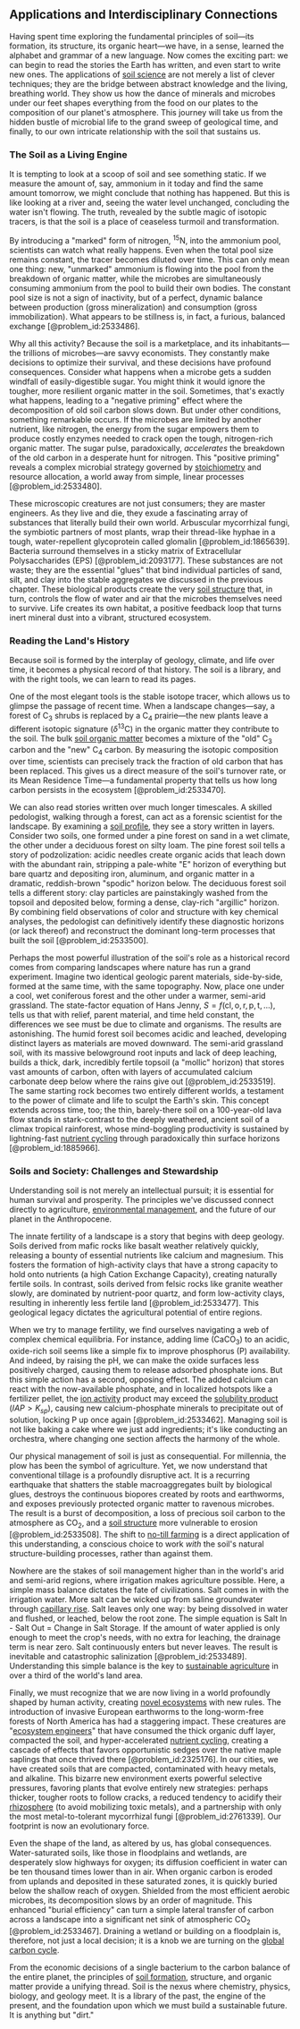 ## Applications and Interdisciplinary Connections

Having spent time exploring the fundamental principles of soil—its formation, its structure, its organic heart—we have, in a sense, learned the alphabet and grammar of a new language. Now comes the exciting part: we can begin to read the stories the Earth has written, and even start to write new ones. The applications of [soil science](@article_id:188280) are not merely a list of clever techniques; they are the bridge between abstract knowledge and the living, breathing world. They show us how the dance of minerals and microbes under our feet shapes everything from the food on our plates to the composition of our planet's atmosphere. This journey will take us from the hidden bustle of microbial life to the grand sweep of geological time, and finally, to our own intricate relationship with the soil that sustains us.

### The Soil as a Living Engine

It is tempting to look at a scoop of soil and see something static. If we measure the amount of, say, ammonium in it today and find the same amount tomorrow, we might conclude that nothing has happened. But this is like looking at a river and, seeing the water level unchanged, concluding the water isn't flowing. The truth, revealed by the subtle magic of isotopic tracers, is that the soil is a place of ceaseless turmoil and transformation.

By introducing a "marked" form of nitrogen, $^{15}\mathrm{N}$, into the ammonium pool, scientists can watch what really happens. Even when the total pool size remains constant, the tracer becomes diluted over time. This can only mean one thing: new, "unmarked" ammonium is flowing into the pool from the breakdown of organic matter, while the microbes are simultaneously consuming ammonium from the pool to build their own bodies. The constant pool size is not a sign of inactivity, but of a perfect, dynamic balance between production (gross mineralization) and consumption (gross immobilization). What appears to be stillness is, in fact, a furious, balanced exchange [@problem_id:2533486].

Why all this activity? Because the soil is a marketplace, and its inhabitants—the trillions of microbes—are savvy economists. They constantly make decisions to optimize their survival, and these decisions have profound consequences. Consider what happens when a microbe gets a sudden windfall of easily-digestible sugar. You might think it would ignore the tougher, more resilient organic matter in the soil. Sometimes, that's exactly what happens, leading to a "negative priming" effect where the decomposition of old soil carbon slows down. But under other conditions, something remarkable occurs. If the microbes are limited by another nutrient, like nitrogen, the energy from the sugar empowers them to produce costly enzymes needed to crack open the tough, nitrogen-rich organic matter. The sugar pulse, paradoxically, *accelerates* the breakdown of the old carbon in a desperate hunt for nitrogen. This "positive priming" reveals a complex microbial strategy governed by [stoichiometry](@article_id:140422) and resource allocation, a world away from simple, linear processes [@problem_id:2533480].

These microscopic creatures are not just consumers; they are master engineers. As they live and die, they exude a fascinating array of substances that literally build their own world. Arbuscular mycorrhizal fungi, the symbiotic partners of most plants, wrap their thread-like hyphae in a tough, water-repellent glycoprotein called glomalin [@problem_id:1865639]. Bacteria surround themselves in a sticky matrix of Extracellular Polysaccharides (EPS) [@problem_id:2093177]. These substances are not waste; they are the essential "glues" that bind individual particles of sand, silt, and clay into the stable aggregates we discussed in the previous chapter. These biological products create the very [soil structure](@article_id:193537) that, in turn, controls the flow of water and air that the microbes themselves need to survive. Life creates its own habitat, a positive feedback loop that turns inert mineral dust into a vibrant, structured ecosystem.

### Reading the Land's History

Because soil is formed by the interplay of geology, climate, and life over time, it becomes a physical record of that history. The soil is a library, and with the right tools, we can learn to read its pages.

One of the most elegant tools is the stable isotope tracer, which allows us to glimpse the passage of recent time. When a landscape changes—say, a forest of $\mathrm{C_3}$ shrubs is replaced by a $\mathrm{C_4}$ prairie—the new plants leave a different isotopic signature ($\delta^{13}\mathrm{C}$) in the organic matter they contribute to the soil. The bulk [soil organic matter](@article_id:186405) becomes a mixture of the "old" $\mathrm{C_3}$ carbon and the "new" $\mathrm{C_4}$ carbon. By measuring the isotopic composition over time, scientists can precisely track the fraction of old carbon that has been replaced. This gives us a direct measure of the soil's turnover rate, or its Mean Residence Time—a fundamental property that tells us how long carbon persists in the ecosystem [@problem_id:2533470].

We can also read stories written over much longer timescales. A skilled pedologist, walking through a forest, can act as a forensic scientist for the landscape. By examining a [soil profile](@article_id:194848), they see a story written in layers. Consider two soils, one formed under a pine forest on sand in a wet climate, the other under a deciduous forest on silty loam. The pine forest soil tells a story of podzolization: acidic needles create organic acids that leach down with the abundant rain, stripping a pale-white "E" horizon of everything but bare quartz and depositing iron, aluminum, and organic matter in a dramatic, reddish-brown "spodic" horizon below. The deciduous forest soil tells a different story: clay particles are painstakingly washed from the topsoil and deposited below, forming a dense, clay-rich "argillic" horizon. By combining field observations of color and structure with key chemical analyses, the pedologist can definitively identify these diagnostic horizons (or lack thereof) and reconstruct the dominant long-term processes that built the soil [@problem_id:2533500].

Perhaps the most powerful illustration of the soil's role as a historical record comes from comparing landscapes where nature has run a grand experiment. Imagine two identical geologic parent materials, side-by-side, formed at the same time, with the same topography. Now, place one under a cool, wet coniferous forest and the other under a warmer, semi-arid grassland. The state-factor equation of Hans Jenny, $S = f(\mathrm{cl}, \mathrm{o}, \mathrm{r}, \mathrm{p}, \mathrm{t}, \ldots)$, tells us that with relief, parent material, and time held constant, the differences we see must be due to climate and organisms. The results are astonishing. The humid forest soil becomes acidic and leached, developing distinct layers as materials are moved downward. The semi-arid grassland soil, with its massive belowground root inputs and lack of deep leaching, builds a thick, dark, incredibly fertile topsoil (a "mollic" horizon) that stores vast amounts of carbon, often with layers of accumulated calcium carbonate deep below where the rains give out [@problem_id:2533519]. The same starting rock becomes two entirely different worlds, a testament to the power of climate and life to sculpt the Earth's skin. This concept extends across time, too; the thin, barely-there soil on a 100-year-old lava flow stands in stark-contrast to the deeply weathered, ancient soil of a climax tropical rainforest, whose mind-boggling productivity is sustained by lightning-fast [nutrient cycling](@article_id:143197) through paradoxically thin surface horizons [@problem_id:1885966].

### Soils and Society: Challenges and Stewardship

Understanding soil is not merely an intellectual pursuit; it is essential for human survival and prosperity. The principles we've discussed connect directly to agriculture, [environmental management](@article_id:182057), and the future of our planet in the Anthropocene.

The innate fertility of a landscape is a story that begins with deep geology. Soils derived from mafic rocks like basalt weather relatively quickly, releasing a bounty of essential nutrients like calcium and magnesium. This fosters the formation of high-activity clays that have a strong capacity to hold onto nutrients (a high Cation Exchange Capacity), creating naturally fertile soils. In contrast, soils derived from felsic rocks like granite weather slowly, are dominated by nutrient-poor quartz, and form low-activity clays, resulting in inherently less fertile land [@problem_id:2533477]. This geological legacy dictates the agricultural potential of entire regions.

When we try to manage fertility, we find ourselves navigating a web of complex chemical equilibria. For instance, adding lime ($\mathrm{CaCO_3}$) to an acidic, oxide-rich soil seems like a simple fix to improve phosphorus (P) availability. And indeed, by raising the pH, we can make the oxide surfaces less positively charged, causing them to release adsorbed phosphate ions. But this simple action has a second, opposing effect. The added calcium can react with the now-available phosphate, and in localized hotspots like a fertilizer pellet, the [ion activity](@article_id:147692) product may exceed the [solubility product](@article_id:138883) ($IAP > K_{sp}$), causing new calcium-phosphate minerals to precipitate out of solution, locking P up once again [@problem_id:2533462]. Managing soil is not like baking a cake where we just add ingredients; it's like conducting an orchestra, where changing one section affects the harmony of the whole.

Our physical management of soil is just as consequential. For millennia, the plow has been the symbol of agriculture. Yet, we now understand that conventional tillage is a profoundly disruptive act. It is a recurring earthquake that shatters the stable macroaggregates built by biological glues, destroys the continuous biopores created by roots and earthworms, and exposes previously protected organic matter to ravenous microbes. The result is a burst of decomposition, a loss of precious soil carbon to the atmosphere as $\mathrm{CO_2}$, and a [soil structure](@article_id:193537) more vulnerable to erosion [@problem_id:2533508]. The shift to [no-till farming](@article_id:181210) is a direct application of this understanding, a conscious choice to work *with* the soil's natural structure-building processes, rather than against them.

Nowhere are the stakes of soil management higher than in the world's arid and semi-arid regions, where irrigation makes agriculture possible. Here, a simple mass balance dictates the fate of civilizations. Salt comes in with the irrigation water. More salt can be wicked up from saline groundwater through [capillary rise](@article_id:184391). Salt leaves only one way: by being dissolved in water and flushed, or leached, below the root zone. The simple equation is Salt In - Salt Out = Change in Salt Storage. If the amount of water applied is only enough to meet the crop's needs, with no extra for leaching, the drainage term is near zero. Salt continuously enters but never leaves. The result is inevitable and catastrophic salinization [@problem_id:2533489]. Understanding this simple balance is the key to [sustainable agriculture](@article_id:146344) in over a third of the world's land area.

Finally, we must recognize that we are now living in a world profoundly shaped by human activity, creating [novel ecosystems](@article_id:186503) with new rules. The introduction of invasive European earthworms to the long-worm-free forests of North America has had a staggering impact. These creatures are "[ecosystem engineers](@article_id:143202)" that have consumed the thick organic duff layer, compacted the soil, and hyper-accelerated [nutrient cycling](@article_id:143197), creating a cascade of effects that favors opportunistic sedges over the native maple saplings that once thrived there [@problem_id:2325176]. In our cities, we have created soils that are compacted, contaminated with heavy metals, and alkaline. This bizarre new environment exerts powerful selective pressures, favoring plants that evolve entirely new strategies: perhaps thicker, tougher roots to follow cracks, a reduced tendency to acidify their [rhizosphere](@article_id:168923) (to avoid mobilizing toxic metals), and a partnership with only the most metal-to-tolerant mycorrhizal fungi [@problem_id:2761339]. Our footprint is now an evolutionary force.

Even the shape of the land, as altered by us, has global consequences. Water-saturated soils, like those in floodplains and wetlands, are desperately slow highways for oxygen; its diffusion coefficient in water can be ten thousand times lower than in air. When organic carbon is eroded from uplands and deposited in these saturated zones, it is quickly buried below the shallow reach of oxygen. Shielded from the most efficient aerobic microbes, its decomposition slows by an order of magnitude. This enhanced "burial efficiency" can turn a simple lateral transfer of carbon across a landscape into a significant net sink of atmospheric $\mathrm{CO_2}$ [@problem_id:2533467]. Draining a wetland or building on a floodplain is, therefore, not just a local decision; it is a knob we are turning on the [global carbon cycle](@article_id:179671).

From the economic decisions of a single bacterium to the carbon balance of the entire planet, the principles of [soil formation](@article_id:181026), structure, and organic matter provide a unifying thread. Soil is the nexus where chemistry, physics, biology, and geology meet. It is a library of the past, the engine of the present, and the foundation upon which we must build a sustainable future. It is anything but "dirt."